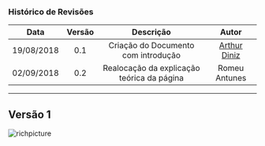 ### Histórico de Revisões

| Data       | Versão | Descrição            |         Autor             |
|:----------:|:------:|:--------------------:|:-------------------------:|
| 19/08/2018 | 0.1 | Criação do Documento com introdução  | [Arthur Diniz](https://github.com/arthurbdiniz) |
| 02/09/2018 | 0.2 | Realocação da explicação teórica da página  | Romeu Antunes |

---

## Versão 1
![richpicture](https://user-images.githubusercontent.com/18387694/44638207-0a697880-a98c-11e8-9f63-7c4182bd9bdb.jpg)
